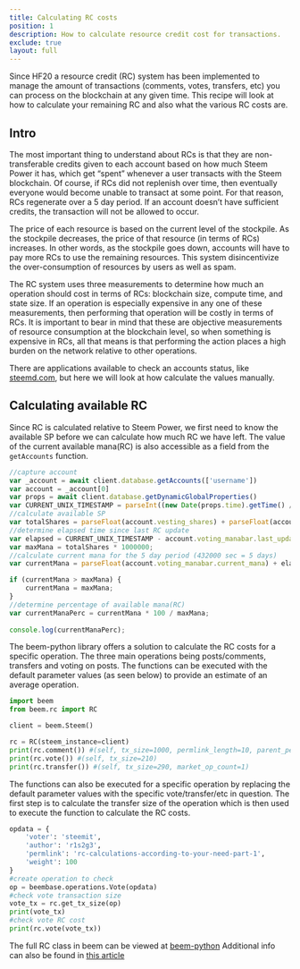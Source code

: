 ```yaml
---
title: Calculating RC costs
position: 1
description: How to calculate resource credit cost for transactions.
exclude: true
layout: full
---
```


Since HF20 a resource credit (RC) system has been implemented to manage the amount of transactions (comments, votes, transfers, etc) you can process on the blockchain at any given time. This recipe will look at how to calculate your remaining RC and also what the various RC costs are.

## Intro

The most important thing to understand about RCs is that they are non-transferable credits given to each account based on how much Steem Power it has, which get “spent” whenever a user transacts with the Steem blockchain. Of course, if RCs did not replenish over time, then eventually everyone would become unable to transact at some point. For that reason, RCs regenerate over a 5 day period. If an account doesn’t have sufficient credits, the transaction will not be allowed to occur.

The price of each resource is based on the current level of the stockpile. As the stockpile decreases, the price of that resource (in terms of RCs) increases. In other words, as the stockpile goes down, accounts will have to pay more RCs to use the remaining resources. This system disincentivize the over-consumption of resources by users as well as spam.

The RC system uses three measurements to determine how much an operation should cost in terms of RCs: blockchain size, compute time, and state size. If an operation is especially expensive in any one of these measurements, then performing that operation will be costly in terms of RCs. It is important to bear in mind that these are objective measurements of resource consumption at the blockchain level, so when something is expensive in RCs, all that means is that performing the action places a high burden on the network relative to other operations.

There are applications available to check an accounts status, like [steemd.com](https://steemd.com/@username), but here we will look at how calculate the values manually.

## Calculating available RC

Since RC is calculated relative to Steem Power, we first need to know the available SP before we can calculate how much RC we have left. The value of the current available mana(RC) is also accessible as a field from the `getAccounts` function.

```javascript
//capture account
var _account = await client.database.getAccounts(['username'])
var account = _account[0]
var props = await client.database.getDynamicGlobalProperties()
var CURRENT_UNIX_TIMESTAMP = parseInt((new Date(props.time).getTime() / 1000).toFixed(0))
//calculate available SP
var totalShares = parseFloat(account.vesting_shares) + parseFloat(account.received_vesting_shares) - parseFloat(account.delegated_vesting_shares);
//determine elapsed time since last RC update
var elapsed = CURRENT_UNIX_TIMESTAMP - account.voting_manabar.last_update_time;
var maxMana = totalShares * 1000000;
//calculate current mana for the 5 day period (432000 sec = 5 days)
var currentMana = parseFloat(account.voting_manabar.current_mana) + elapsed * maxMana / 432000;

if (currentMana > maxMana) {
    currentMana = maxMana;
}
//determine percentage of available mana(RC)
var currentManaPerc = currentMana * 100 / maxMana;
    
console.log(currentManaPerc);
```

The beem-python library offers a solution to calculate the RC costs for a specific operation. The three main operations being posts/comments, transfers and voting on posts. The functions can be executed with the default parameter values (as seen below) to provide an estimate of an average operation.

```python
import beem
from beem.rc import RC

client = beem.Steem()

rc = RC(steem_instance=client)
print(rc.comment()) #(self, tx_size=1000, permlink_length=10, parent_permlink_length=10)
print(rc.vote()) #(self, tx_size=210)
print(rc.transfer()) #(self, tx_size=290, market_op_count=1)
```

The functions can also be executed for a specific operation by replacing the default parameter values with the specific vote/transfer/etc in question. The first step is to calculate the transfer size of the operation which is then used to execute the function to calculate the RC costs.

```python
opdata = {
    'voter': 'steemit',
    'author': 'r1s2g3',
    'permlink': 'rc-calculations-according-to-your-need-part-1',
    'weight': 100
}
#create operation to check
op = beembase.operations.Vote(opdata)
#check vote transaction size
vote_tx = rc.get_tx_size(op)
print(vote_tx)
#check vote RC cost
print(rc.vote(vote_tx))
```

The full RC class in beem can be viewed at [beem-python](https://github.com/holgern/beem/blob/master/beem/rc.py)
Additional info can also be found in [this article](https://steemit.com/utopian-io/@holger80/update-for-beem-adding-rc-costs-calculation-and-witnesssetproperties-broadcasting?sort=new)